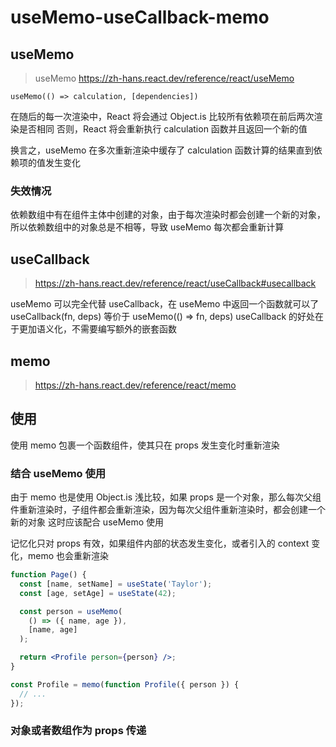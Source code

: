 # useMemo-useCallback-memo

## useMemo
>
> useMemo
><https://zh-hans.react.dev/reference/react/useMemo>

`useMemo(() => calculation, [dependencies])`

在随后的每一次渲染中，React 将会通过 Object.is 比较所有依赖项在前后两次渲染是否相同
否则，React 将会重新执行 calculation 函数并且返回一个新的值

换言之，useMemo 在多次重新渲染中缓存了 calculation 函数计算的结果直到依赖项的值发生变化

### 失效情况

依赖数组中有在组件主体中创建的对象，由于每次渲染时都会创建一个新的对象，所以依赖数组中的对象总是不相等，导致 useMemo 每次都会重新计算

## useCallback
>
> <https://zh-hans.react.dev/reference/react/useCallback#usecallback>
>
useMemo 可以完全代替 useCallback，在 useMemo 中返回一个函数就可以了
useCallback(fn, deps) 等价于 useMemo(() => fn, deps)
useCallback 的好处在于更加语义化，不需要编写额外的嵌套函数

## memo
>
> <https://zh-hans.react.dev/reference/react/memo>

## 使用

使用 memo 包裹一个函数组件，使其只在 props 发生变化时重新渲染

### 结合 useMemo 使用

由于 memo 也是使用 Object.is 浅比较，如果 props 是一个对象，那么每次父组件重新渲染时，子组件都会重新渲染，因为每次父组件重新渲染时，都会创建一个新的对象
这时应该配合 useMemo 使用

记忆化只对 props 有效，如果组件内部的状态发生变化，或者引入的 context 变化，memo 也会重新渲染

```jsx
function Page() {
  const [name, setName] = useState('Taylor');
  const [age, setAge] = useState(42);

  const person = useMemo(
    () => ({ name, age }),
    [name, age]
  );

  return <Profile person={person} />;
}

const Profile = memo(function Profile({ person }) {
  // ...
});
```

### 对象或者数组作为 props 传递
